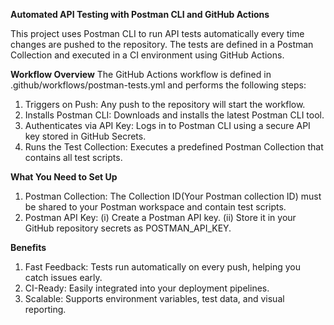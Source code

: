 **Automated API Testing with Postman CLI and GitHub Actions**

This project uses Postman CLI to run API tests automatically every time changes are pushed to the repository. The tests are defined in a Postman Collection and executed in a CI environment using GitHub Actions.

**Workflow Overview**
The GitHub Actions workflow is defined in .github/workflows/postman-tests.yml and performs the following steps:

1. Triggers on Push: Any push to the repository will start the workflow.
2. Installs Postman CLI: Downloads and installs the latest Postman CLI tool.
3. Authenticates via API Key: Logs in to Postman CLI using a secure API key stored in GitHub Secrets.
4. Runs the Test Collection: Executes a predefined Postman Collection that contains all test scripts.

**What You Need to Set Up**
1. Postman Collection: The Collection ID(Your Postman collection ID) must be shared to your Postman workspace and contain test scripts.
2. Postman API Key:
(i) Create a Postman API key.
(ii) Store it in your GitHub repository secrets as POSTMAN_API_KEY.

**Benefits**
1. Fast Feedback: Tests run automatically on every push, helping you catch issues early.
2. CI-Ready: Easily integrated into your deployment pipelines.
3. Scalable: Supports environment variables, test data, and visual reporting.
